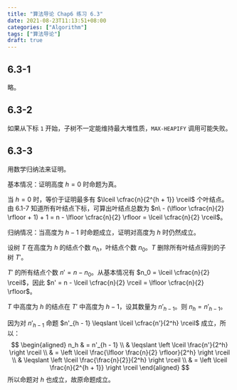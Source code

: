```yaml
---
title: "算法导论 Chap6 练习 6.3"
date: 2021-08-23T11:13:51+08:00
categories: ["Algorithm"]
tags: ["算法导论"]
draft: true
---
```


## 6.3-1

略。

## 6.3-2

如果从下标 `1` 开始，子树不一定能维持最大堆性质，`MAX-HEAPIFY` 调用可能失败。

## 6.3-3

用数学归纳法来证明。

基本情况：证明高度 $h=0$ 时命题为真。

当 $h = 0$ 时，等价于证明最多有 $\lceil \cfrac{n}{2^{h + 1}} \rceil$ 个叶结点。由 6.1-7 知道所有叶结点下标，可算出叶结点总数为 $n\ - (\lfloor \cfrac{n}{2} \rfloor + 1) + 1 = n - \lfloor \cfrac{n}{2} \rfloor = \lceil \cfrac{n}{2} \rceil$。

归纳情况：当高度为 $h-1$ 时命题成立，证明对高度为 $h$ 时仍然成立。

设树 $T$ 在高度为 $h$ 的结点个数 $n_h$，叶结点个数 $n_0$。$T$ 删除所有叶结点得到的子树 $T'$。

$T'$ 的所有结点个数 $n' = n - n_0$。从基本情况有 $n_0 = \lceil \cfrac{n}{2} \rceil$，因此 $n' = n - \lceil \cfrac{n}{2} \rceil = \lfloor \cfrac{n}{2} \rfloor$。

$T$ 中高度为 $h$ 的结点在 $T'$ 中高度为 $h-1$，设其数量为 $n'_{h - 1}$。则 $n_h = n'_{h - 1}$。

因为对 $n'_{h - 1}$ 命题 $n'_{h - 1} \leqslant \lceil \cfrac{n'}{2^h} \rceil$ 成立，所以：
$$
\begin{aligned}
n_h
& = n'_{h - 1} \\
& \leqslant \left \lceil \frac{n'}{2^h} \right \rceil \\
& = \left \lceil \frac{\lfloor \frac{n}{2} \rfloor}{2^h} \right \rceil \\
& \leqslant \left \lceil \frac{\frac{n}{2}}{2^h} \right \rceil \\
& = \left \lceil \frac{n}{2^{h + 1}} \right \rceil
\end{aligned}
$$
所以命题对 $h$ 也成立，故原命题成立。
